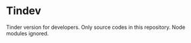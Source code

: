 # Tindev

Tinder version for developers.
Only source codes in this repository. Node modules ignored.
